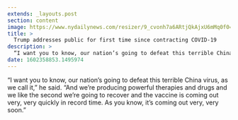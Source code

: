 ```yaml
--- 
extends: _layouts.post 
section: content 
image: https://www.nydailynews.com/resizer/9_cvonh7a6ARtjQkAjxU6mMq0f0=/1200x0/left/top/cloudfront-us-east-1.images.arcpublishing.com/tronc/42E4XCRD55ERNLKCK2M5ODA6ZM.jpg 
title: > 
  Trump addresses public for first time since contracting COVID-19 
description: > 
  “I want you to know, our nation’s going to defeat this terrible China virus, as we call it,” he said.“And we’re producing powerful therapies and drugs and we like the second we’re going to recover and the vaccine is coming out very, very quickly in record time.As you know, it’s coming out very, very soon.” 
date: 1602358853.1495974 
--- 
```

“I want you to know, our nation’s going to defeat this terrible China virus, as we call it,” he said. “And we’re producing powerful therapies and drugs and we like the second we’re going to recover and the vaccine is coming out very, very quickly in record time. As you know, it’s coming out very, very soon.”